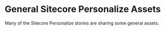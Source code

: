 # General Sitecore Personalize Assets

Many of the Sitecore Personalize stories are sharing some general assets.

## 